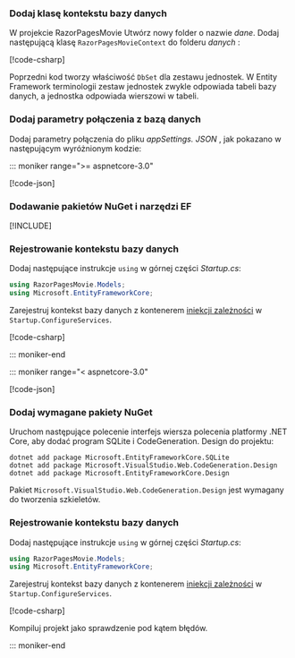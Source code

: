 <a name="dc"></a>

### <a name="add-a-database-context-class"></a>Dodaj klasę kontekstu bazy danych

W projekcie RazorPagesMovie Utwórz nowy folder o nazwie *dane*. Dodaj następującą klasę `RazorPagesMovieContext` do folderu *danych* :

[!code-csharp[](~/tutorials/razor-pages/razor-pages-start/sample/RazorPagesMovie22/Data/RazorPagesMovieContext.cs)]

Poprzedni kod tworzy właściwość `DbSet` dla zestawu jednostek. W Entity Framework terminologii zestaw jednostek zwykle odpowiada tabeli bazy danych, a jednostka odpowiada wierszowi w tabeli.

<a name="cs"></a>

### <a name="add-a-database-connection-string"></a>Dodaj parametry połączenia z bazą danych

Dodaj parametry połączenia do pliku *appSettings. JSON* , jak pokazano w następującym wyróżnionym kodzie:

::: moniker range=">= aspnetcore-3.0"

[!code-json[](~/tutorials/razor-pages/razor-pages-start/sample/RazorPagesMovie30/appsettings_SQLite.json?highlight=10-12)]

### <a name="add-nuget-packages-and-ef-tools"></a>Dodawanie pakietów NuGet i narzędzi EF

[!INCLUDE[](~/includes/add-EF-NuGet-SQLite-CLI.md)]

<a name="reg"></a>

### <a name="register-the-database-context"></a>Rejestrowanie kontekstu bazy danych

Dodaj następujące instrukcje `using` w górnej części *Startup.cs*:

```csharp
using RazorPagesMovie.Models;
using Microsoft.EntityFrameworkCore;
```

Zarejestruj kontekst bazy danych z kontenerem [iniekcji zależności](xref:fundamentals/dependency-injection) w `Startup.ConfigureServices`.

[!code-csharp[](~/tutorials/razor-pages/razor-pages-start/sample/RazorPagesMovie30/Startup.cs?name=snippet_UseSqlite&highlight=11-12)]

::: moniker-end

::: moniker range="< aspnetcore-3.0"

[!code-json[](~/tutorials/razor-pages/razor-pages-start/sample/RazorPagesMovie/appsettings_SQLite.json?highlight=8-9)]

### <a name="add-required-nuget-packages"></a>Dodaj wymagane pakiety NuGet

Uruchom następujące polecenie interfejs wiersza polecenia platformy .NET Core, aby dodać program SQLite i CodeGeneration. Design do projektu:

```dotnetcli
dotnet add package Microsoft.EntityFrameworkCore.SQLite
dotnet add package Microsoft.VisualStudio.Web.CodeGeneration.Design
dotnet add package Microsoft.EntityFrameworkCore.Design
```

Pakiet `Microsoft.VisualStudio.Web.CodeGeneration.Design` jest wymagany do tworzenia szkieletów.

<a name="reg"></a>

### <a name="register-the-database-context"></a>Rejestrowanie kontekstu bazy danych

Dodaj następujące instrukcje `using` w górnej części *Startup.cs*:

```csharp
using RazorPagesMovie.Models;
using Microsoft.EntityFrameworkCore;
```

Zarejestruj kontekst bazy danych z kontenerem [iniekcji zależności](xref:fundamentals/dependency-injection) w `Startup.ConfigureServices`.

[!code-csharp[](~/tutorials/razor-pages/razor-pages-start/sample/RazorPagesMovie22/Startup.cs?name=snippet_UseSqlite&highlight=11-12)]

Kompiluj projekt jako sprawdzenie pod kątem błędów.

::: moniker-end
